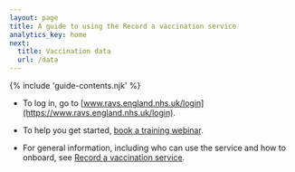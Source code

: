 ```yaml
---
layout: page
title: A guide to using the Record a vaccination service
analytics_key: home
next:
  title: Vaccination data
  url: /data
---
```


{% include 'guide-contents.njk' %}


- To log in, go to [www.ravs.england.nhs.uk/login](https://www.ravs.england.nhs.uk/login).

- To help you get started, [book a training webinar](https://outlook.office365.com/book/agemAppsTrainingRAVSTrainingRAVS@nhs.onmicrosoft.com/).

- For general information, including who can use the service and how to onboard, see [Record a vaccination service](https://digital.nhs.uk/services/vaccinations-point-of-care/record-a-vaccination-service).



